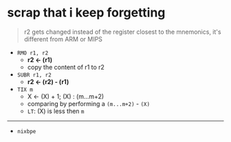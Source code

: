 # scrap that i keep forgetting

> r2 gets changed instead of the register closest to the mnemonics, it's different from ARM or MIPS

- `RMO r1, r2`  
  - **r2 ← (r1)**
  - copy the content of r1 to r2
- `SUBR r1, r2`
  - **r2 ← (r2) - (r1)**
- `TIX m`
  - X ← (X) + 1; (X) : (m...m+2)
  - comparing by performing a `(m...m+2)` - `(X)`
  - `LT`: (X) is less then `m`


---
- `nixbpe`